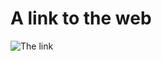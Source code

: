 # A link to the web 
![The link](https://www.streamingmedia.com/Producer/Articles/Editorial/What-Is-.../What-is-IMAG-84770.aspx)
